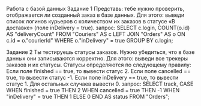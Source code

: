 Работа с базой данных
Задание 1
Представь: тебе нужно проверить, отображается ли созданный заказ в базе данных.
Для этого: выведи список логинов курьеров с количеством их заказов в статусе «В доставке» (поле inDelivery = true). 
          запрос:
          SELECT c.login, COUNT(o.id) AS "deliveryCount" 
          FROM "Couriers" AS c 
          LEFT JOIN "Orders" AS o ON c.id = o."courierId" 
          WHERE o."inDelivery" = true 
          GROUP BY c.login;

Задание 2
Ты тестируешь статусы заказов. Нужно убедиться, что в базе данных они записываются корректно.
Для этого: выведи все трекеры заказов и их статусы. 
Статусы определяются по следующему правилу:
Если поле finished == true, то вывести статус 2.
Если поле canсelled == true, то вывести статус -1.
Если поле inDelivery == true, то вывести статус 1.
Для остальных случаев вывести 0.
           запрос:
           SELECT track, 
              CASE 
	        WHEN finished = true THEN 2 
	        WHEN cancelled = true THEN -1 
	        WHEN "inDelivery" = true THEN 1 
	  ELSE 0 END AS status 
          FROM "Orders";
